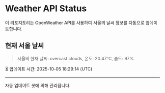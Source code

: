 
# Weather API Status

이 리포지토리는 OpenWeather API를 사용하여 서울의 날씨 정보를 자동으로 업데이트합니다.

## 현재 서울 날씨
> 서울의 현재 날씨: overcast clouds, 온도: 20.47°C, 습도: 97%

⏳ 업데이트 시간: 2025-10-05 18:29:14 (UTC)

---
자동 업데이트 봇에 의해 관리됩니다.
